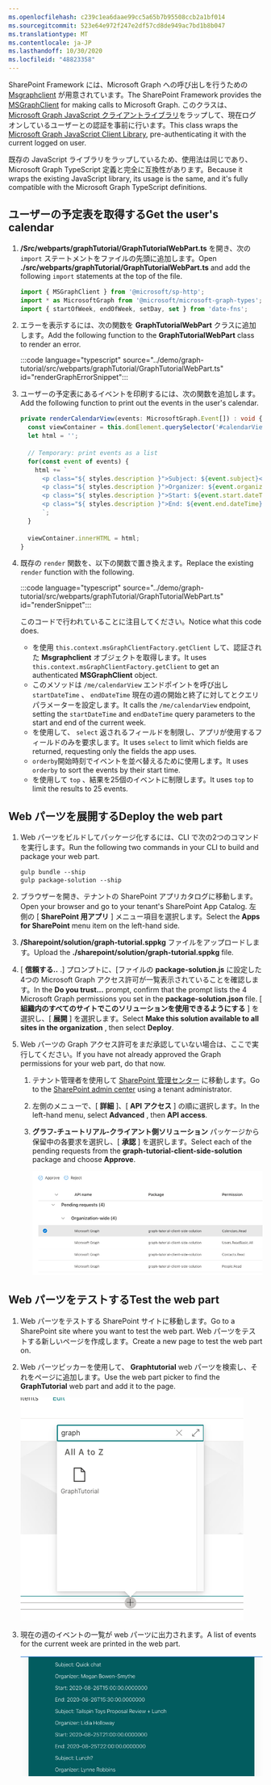 ```yaml
---
ms.openlocfilehash: c239c1ea6daae99cc5a65b7b95508ccb2a1bf014
ms.sourcegitcommit: 523e64e972f247e2df57cd8de949ac7bd1b8b047
ms.translationtype: MT
ms.contentlocale: ja-JP
ms.lasthandoff: 10/30/2020
ms.locfileid: "48823358"
---
```

<!-- markdownlint-disable MD002 MD041 -->

<span data-ttu-id="0515d-101">SharePoint Framework には、Microsoft Graph への呼び出しを行うための [Msgraphclient](https://docs.microsoft.com/javascript/api/sp-http/msgraphclient?view=sp-typescript-latest) が用意されています。</span><span class="sxs-lookup"><span data-stu-id="0515d-101">The SharePoint Framework provides the [MSGraphClient](https://docs.microsoft.com/javascript/api/sp-http/msgraphclient?view=sp-typescript-latest) for making calls to Microsoft Graph.</span></span> <span data-ttu-id="0515d-102">このクラスは、 [Microsoft Graph JavaScript クライアントライブラリ](https://github.com/microsoftgraph/msgraph-sdk-javascript)をラップして、現在ログオンしているユーザーとの認証を事前に行います。</span><span class="sxs-lookup"><span data-stu-id="0515d-102">This class wraps the [Microsoft Graph JavaScript Client Library](https://github.com/microsoftgraph/msgraph-sdk-javascript), pre-authenticating it with the current logged on user.</span></span>

<span data-ttu-id="0515d-103">既存の JavaScript ライブラリをラップしているため、使用法は同じであり、Microsoft Graph TypeScript 定義と完全に互換性があります。</span><span class="sxs-lookup"><span data-stu-id="0515d-103">Because it wraps the existing JavaScript library, its usage is the same, and it's fully compatible with the Microsoft Graph TypeScript definitions.</span></span>

## <a name="get-the-users-calendar"></a><span data-ttu-id="0515d-104">ユーザーの予定表を取得する</span><span class="sxs-lookup"><span data-stu-id="0515d-104">Get the user's calendar</span></span>

1. <span data-ttu-id="0515d-105">**/Src/webparts/graphTutorial/GraphTutorialWebPart.ts** を開き、次の `import` ステートメントをファイルの先頭に追加します。</span><span class="sxs-lookup"><span data-stu-id="0515d-105">Open **./src/webparts/graphTutorial/GraphTutorialWebPart.ts** and add the following `import` statements at the top of the file.</span></span>

    ```typescript
    import { MSGraphClient } from '@microsoft/sp-http';
    import * as MicrosoftGraph from '@microsoft/microsoft-graph-types';
    import { startOfWeek, endOfWeek, setDay, set } from 'date-fns';
    ```

1. <span data-ttu-id="0515d-106">エラーを表示するには、次の関数を **GraphTutorialWebPart** クラスに追加します。</span><span class="sxs-lookup"><span data-stu-id="0515d-106">Add the following function to the **GraphTutorialWebPart** class to render an error.</span></span>

    :::code language="typescript" source="../demo/graph-tutorial/src/webparts/graphTutorial/GraphTutorialWebPart.ts" id="renderGraphErrorSnippet":::

1. <span data-ttu-id="0515d-107">ユーザーの予定表にあるイベントを印刷するには、次の関数を追加します。</span><span class="sxs-lookup"><span data-stu-id="0515d-107">Add the following function to print out the events in the user's calendar.</span></span>

    ```typescript
    private renderCalendarView(events: MicrosoftGraph.Event[]) : void {
      const viewContainer = this.domElement.querySelector('#calendarView');
      let html = '';

      // Temporary: print events as a list
      for(const event of events) {
        html += `
          <p class="${ styles.description }">Subject: ${event.subject}</p>
          <p class="${ styles.description }">Organizer: ${event.organizer.emailAddress.name}</p>
          <p class="${ styles.description }">Start: ${event.start.dateTime}</p>
          <p class="${ styles.description }">End: ${event.end.dateTime}</p>
          `;
      }

      viewContainer.innerHTML = html;
    }
    ```

1. <span data-ttu-id="0515d-108">既存の `render` 関数を、以下の関数で置き換えます。</span><span class="sxs-lookup"><span data-stu-id="0515d-108">Replace the existing `render` function with the following.</span></span>

    :::code language="typescript" source="../demo/graph-tutorial/src/webparts/graphTutorial/GraphTutorialWebPart.ts" id="renderSnippet":::

    <span data-ttu-id="0515d-109">このコードで行われていることに注目してください。</span><span class="sxs-lookup"><span data-stu-id="0515d-109">Notice what this code does.</span></span>

    - <span data-ttu-id="0515d-110">を使用 `this.context.msGraphClientFactory.getClient` して、認証された **Msgraphclient** オブジェクトを取得します。</span><span class="sxs-lookup"><span data-stu-id="0515d-110">It uses `this.context.msGraphClientFactory.getClient` to get an authenticated **MSGraphClient** object.</span></span>
    - <span data-ttu-id="0515d-111">このメソッドは `/me/calendarView` エンドポイントを呼び出し `startDateTime` 、 `endDateTime` 現在の週の開始と終了に対してとクエリパラメーターを設定します。</span><span class="sxs-lookup"><span data-stu-id="0515d-111">It calls the `/me/calendarView` endpoint, setting the `startDateTime` and `endDateTime` query parameters to the start and end of the current week.</span></span>
    - <span data-ttu-id="0515d-112">を使用して、 `select` 返されるフィールドを制限し、アプリが使用するフィールドのみを要求します。</span><span class="sxs-lookup"><span data-stu-id="0515d-112">It uses `select` to limit which fields are returned, requesting only the fields the app uses.</span></span>
    - <span data-ttu-id="0515d-113">`orderby`開始時刻でイベントを並べ替えるために使用します。</span><span class="sxs-lookup"><span data-stu-id="0515d-113">It uses `orderby` to sort the events by their start time.</span></span>
    - <span data-ttu-id="0515d-114">を使用して `top` 、結果を25個のイベントに制限します。</span><span class="sxs-lookup"><span data-stu-id="0515d-114">It uses `top` to limit the results to 25 events.</span></span>

## <a name="deploy-the-web-part"></a><span data-ttu-id="0515d-115">Web パーツを展開する</span><span class="sxs-lookup"><span data-stu-id="0515d-115">Deploy the web part</span></span>

1. <span data-ttu-id="0515d-116">Web パーツをビルドしてパッケージ化するには、CLI で次の2つのコマンドを実行します。</span><span class="sxs-lookup"><span data-stu-id="0515d-116">Run the following two commands in your CLI to build and package your web part.</span></span>

    ```Shell
    gulp bundle --ship
    gulp package-solution --ship
    ```

1. <span data-ttu-id="0515d-117">ブラウザーを開き、テナントの SharePoint アプリカタログに移動します。</span><span class="sxs-lookup"><span data-stu-id="0515d-117">Open your browser and go to your tenant's SharePoint App Catalog.</span></span> <span data-ttu-id="0515d-118">左側の [ **SharePoint 用アプリ** ] メニュー項目を選択します。</span><span class="sxs-lookup"><span data-stu-id="0515d-118">Select the **Apps for SharePoint** menu item on the left-hand side.</span></span>

1. <span data-ttu-id="0515d-119">**/Sharepoint/solution/graph-tutorial.sppkg** ファイルをアップロードします。</span><span class="sxs-lookup"><span data-stu-id="0515d-119">Upload the **./sharepoint/solution/graph-tutorial.sppkg** file.</span></span>

1. <span data-ttu-id="0515d-120">[ **信頼する..** .] プロンプトに、[ファイルの **package-solution.js** に設定した4つの Microsoft Graph アクセス許可が一覧表示されていることを確認します。</span><span class="sxs-lookup"><span data-stu-id="0515d-120">In the **Do you trust...** prompt, confirm that the prompt lists the 4 Microsoft Graph permissions you set in the **package-solution.json** file.</span></span> <span data-ttu-id="0515d-121">[ **組織内のすべてのサイトでこのソリューションを使用できるようにする** ] を選択し、[ **展開** ] を選択します。</span><span class="sxs-lookup"><span data-stu-id="0515d-121">Select **Make this solution available to all sites in the organization** , then select **Deploy**.</span></span>

1. <span data-ttu-id="0515d-122">Web パーツの Graph アクセス許可をまだ承認していない場合は、ここで実行してください。</span><span class="sxs-lookup"><span data-stu-id="0515d-122">If you have not already approved the Graph permissions for your web part, do that now.</span></span>

    1. <span data-ttu-id="0515d-123">テナント管理者を使用して [SharePoint 管理センター](https://admin.microsoft.com/sharepoint?page=classicfeatures&modern=true) に移動します。</span><span class="sxs-lookup"><span data-stu-id="0515d-123">Go to the [SharePoint admin center](https://admin.microsoft.com/sharepoint?page=classicfeatures&modern=true) using a tenant administrator.</span></span>

    1. <span data-ttu-id="0515d-124">左側のメニューで、[ **詳細** ]、[ **API アクセス** ] の順に選択します。</span><span class="sxs-lookup"><span data-stu-id="0515d-124">In the left-hand menu, select **Advanced** , then **API access**.</span></span>

    1. <span data-ttu-id="0515d-125">**グラフ-チュートリアル-クライアント側ソリューション** パッケージから保留中の各要求を選択し、[ **承認** ] を選択します。</span><span class="sxs-lookup"><span data-stu-id="0515d-125">Select each of the pending requests from the **graph-tutorial-client-side-solution** package and choose **Approve**.</span></span>

        ![SharePoint 管理センターの API アクセスページのスクリーンショット](images/api-access.png)

## <a name="test-the-web-part"></a><span data-ttu-id="0515d-127">Web パーツをテストする</span><span class="sxs-lookup"><span data-stu-id="0515d-127">Test the web part</span></span>

1. <span data-ttu-id="0515d-128">Web パーツをテストする SharePoint サイトに移動します。</span><span class="sxs-lookup"><span data-stu-id="0515d-128">Go to a SharePoint site where you want to test the web part.</span></span> <span data-ttu-id="0515d-129">Web パーツをテストする新しいページを作成します。</span><span class="sxs-lookup"><span data-stu-id="0515d-129">Create a new page to test the web part on.</span></span>

1. <span data-ttu-id="0515d-130">Web パーツピッカーを使用して、 **Graphtutorial** web パーツを検索し、それをページに追加します。</span><span class="sxs-lookup"><span data-stu-id="0515d-130">Use the web part picker to find the **GraphTutorial** web part and add it to the page.</span></span>

    ![Web パーツピッカーの GraphTutorial web パーツのスクリーンショット](images/add-web-part.png)

1. <span data-ttu-id="0515d-132">現在の週のイベントの一覧が web パーツに出力されます。</span><span class="sxs-lookup"><span data-stu-id="0515d-132">A list of events for the current week are printed in the web part.</span></span>

    ![イベントの一覧を表示する web パーツのスクリーンショット](images/calendar-list.png)
